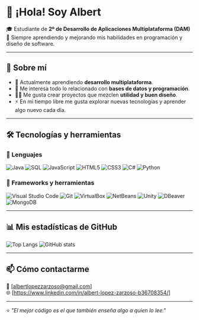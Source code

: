 # 👋 ¡Hola! Soy Albert

🎓 Estudiante de **2º de Desarrollo de Aplicaciones Multiplataforma (DAM)**  
🚀 Siempre aprendiendo y mejorando mis habilidades en programación y diseño de software.

---

## 🧠 Sobre mí

- 🌱 Actualmente aprendiendo **desarrollo multiplataforma**.  
- 🧰 Me interesa todo lo relacionado con **bases de datos y programación**.  
- 🧑‍💻 Me gusta crear proyectos que mezclen **utilidad y buen diseño**.  
- ⚡ En mi tiempo libre me gusta explorar nuevas tecnologías y aprender algo nuevo cada día.

---

## 🛠️ Tecnologías y herramientas

### 💬 Lenguajes
![Java](https://img.shields.io/badge/Java-ED8B00?style=for-the-badge&logo=openjdk&logoColor=white)
![SQL](https://img.shields.io/badge/SQL-336791?style=for-the-badge&logo=postgresql&logoColor=white)
![JavaScript](https://img.shields.io/badge/JavaScript-F7DF1E?style=for-the-badge&logo=javascript&logoColor=black)
![HTML5](https://img.shields.io/badge/HTML5-E34F26?style=for-the-badge&logo=html5&logoColor=white)
![CSS3](https://img.shields.io/badge/CSS3-1572B6?style=for-the-badge&logo=css3&logoColor=white)
![C#](https://img.shields.io/badge/C%23-239120?style=for-the-badge&logo=c-sharp&logoColor=white)
![Python](https://img.shields.io/badge/Python-3776AB?style=for-the-badge&logo=python&logoColor=white)

### 🧩 Frameworks y herramientas
![Visual Studio Code](https://img.shields.io/badge/VS%20Code-0078d7?style=for-the-badge&logo=visualstudiocode&logoColor=white)
![Git](https://img.shields.io/badge/Git-F05032?style=for-the-badge&logo=git&logoColor=white)
![VirtualBox](https://img.shields.io/badge/VirtualBox-183A61?style=for-the-badge&logo=virtualbox&logoColor=white)
![NetBeans](https://img.shields.io/badge/NetBeans-1B6AC6?style=for-the-badge&logo=apache-netbeans-ide&logoColor=white)
![Unity](https://img.shields.io/badge/Unity-000000?style=for-the-badge&logo=unity&logoColor=white)
![DBeaver](https://img.shields.io/badge/DBeaver-372923?style=for-the-badge&logo=dbeaver&logoColor=white)
![MongoDB](https://img.shields.io/badge/MongoDB-4EA94B?style=for-the-badge&logo=mongodb&logoColor=white)

---

## 📊 Mis estadísticas de GitHub

![Top Langs](https://github-readme-stats.vercel.app/api/top-langs/?username=<TU-USUARIO>&layout=compact&theme=tokyonight)
![GitHub stats](https://github-readme-stats.vercel.app/api?username=<TU-USUARIO>&show_icons=true&theme=tokyonight)

---

## 📫 Cómo contactarme

📧 [albertlopezzarzoso@gmail.com]  
🌐 [https://www.linkedin.com/in/albert-lopez-zarzoso-b36708354/]  

---

⭐️ _"El mejor código es el que también enseña algo a quien lo lee."_  

<!--
**AlbertLZ-hub/AlbertLZ-hub** is a ✨ _special_ ✨ repository because its `README.md` (this file) appears on your GitHub profile.

Here are some ideas to get you started:

- 🔭 I’m currently working on ...
- 🌱 I’m currently learning ...
- 👯 I’m looking to collaborate on ...
- 🤔 I’m looking for help with ...
- 💬 Ask me about ...
- 📫 How to reach me: ...
- 😄 Pronouns: ...
- ⚡ Fun fact: ...
-->
